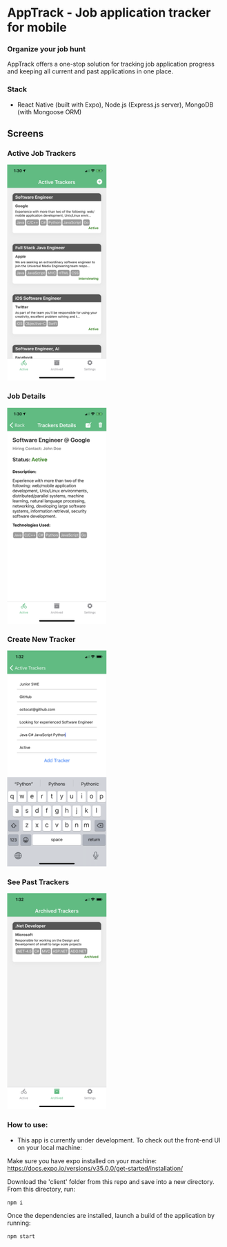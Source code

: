 # **AppTrack** - Job application tracker for mobile

### Organize your job hunt

AppTrack offers a one-stop solution for tracking job application progress and keeping all current and past applications in one place.

### Stack

- React Native (built with Expo), Node.js (Express.js server), MongoDB (with Mongoose ORM)

## Screens

### Active Job Trackers
<img src="https://raw.githubusercontent.com/pjhellstrom/AppTrack/master/client/assets/screenshots/IMG_0593.PNG" width="230">

### Job Details
<img src="https://raw.githubusercontent.com/pjhellstrom/AppTrack/master/client/assets/screenshots/IMG_0594.PNG" width="230">

### Create New Tracker
<img src="https://raw.githubusercontent.com/pjhellstrom/AppTrack/master/client/assets/screenshots/IMG_0595.PNG" width="230">

### See Past Trackers
<img src="https://raw.githubusercontent.com/pjhellstrom/AppTrack/master/client/assets/screenshots/IMG_0596.PNG" width="230">

### How to use:

- This app is currently under development. To check out the front-end UI on your local machine:

Make sure you have expo installed on your machine: https://docs.expo.io/versions/v35.0.0/get-started/installation/

Download the 'client' folder from this repo and save into a new directory. From this directory, run:

```console
npm i
```

Once the dependencies are installed, launch a build of the application by running:

```console
npm start
```
